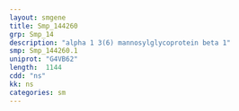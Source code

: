 ```yaml
---
layout: smgene
title: Smp_144260
grp: Smp_14
description: "alpha 1 3(6) mannosylglycoprotein beta 1"
smp: Smp_144260.1
uniprot: "G4VB62"
length:  1144
cdd: "ns"
kk: ns
categories: sm
---
```

